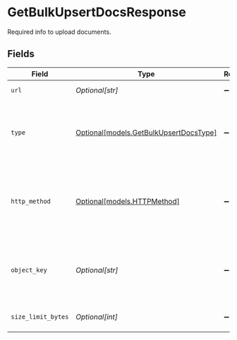 # GetBulkUpsertDocsResponse

Required info to upload documents.


## Fields

| Field                                                                        | Type                                                                         | Required                                                                     | Description                                                                  |
| ---------------------------------------------------------------------------- | ---------------------------------------------------------------------------- | ---------------------------------------------------------------------------- | ---------------------------------------------------------------------------- |
| `url`                                                                        | *Optional[str]*                                                              | :heavy_minus_sign:                                                           | Presigned URL.                                                               |
| `type`                                                                       | [Optional[models.GetBulkUpsertDocsType]](../models/getbulkupsertdocstype.md) | :heavy_minus_sign:                                                           | Content type that must be specified when uploading documents.                |
| `http_method`                                                                | [Optional[models.HTTPMethod]](../models/httpmethod.md)                       | :heavy_minus_sign:                                                           | HTTP method that must be specified when uploading documents.                 |
| `object_key`                                                                 | *Optional[str]*                                                              | :heavy_minus_sign:                                                           | Object key that must be specified when uploading documents.                  |
| `size_limit_bytes`                                                           | *Optional[int]*                                                              | :heavy_minus_sign:                                                           | Object size limit in bytes.                                                  |